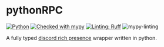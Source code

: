 # pythonRPC

[![Python](https://img.shields.io/badge/Language-Python-green)](https://www.python.org/)
[![Checked with mypy](https://www.mypy-lang.org/static/mypy_badge.svg)](https://mypy-lang.org/)
[![Linting: Ruff](https://img.shields.io/endpoint?url=https://raw.githubusercontent.com/charliermarsh/ruff/main/assets/badge/v2.json)](https://github.com/astral-sh/ruff)
![mypy-linting](https://github.com/FelixSiegel/python-discord-rpc/actions/workflows/lint.yml/badge.svg)

A fully typed [discord rich presence](https://discord.com/developers/docs/topics/rpc) wrapper written in python.
